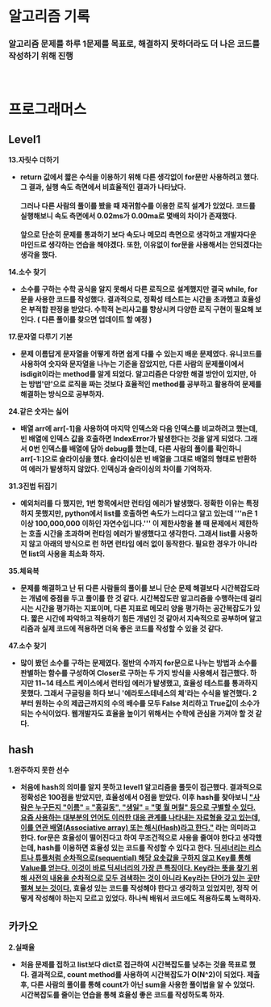 # 알고리즘 기록

### 알고리즘 문제를 하루 1문제를 목표로, 해결하지 못하더라도 더 나은 코드를 작성하기 위해 진행
<br>

# 프로그래머스

## Level1

<strong>13.자릿수 더하기</stront>
- return 값에서 짧은 수식을 이용하기 위해 다른 생각없이 for문만 사용하려고 했다. 그 결과, 실행 속도 측면에서 비효율적인 결과가 나타났다.<br>
<br>그러나 다른 사람의 풀이를 봤을 때 재귀함수를 이용한 로직 설계가 있었다. 코드를 실행해보니 속도 측면에서 0.02ms가 0.00ma로 몇배의 차이가 존재했다.<br>
<br>앞으로 단순히 문제를 통과하기 보다 속도나 메모리 측면으로 생각하고 개발자다운 마인드로 생각하는 연습을 해야겠다. 또한, 이유없이 for문을 사용해서는 안되겠다는 생각을 했다.

<strong>14.소수 찾기</stront>
- 소수를 구하는 수학 공식을 알지 못해서 다른 로직으로 설계했지만 결국 while, for문을 사용한 코드를 작성했다. 결과적으로, 정확성 테스트는 시간을 초과했고 효율성은 부적합 판정을 받았다. 수학적 논리사고를 향상시켜 다양한 로직 구현이 필요해 보인다. ( 다른 풀이를 찾으면 업데이트 할 예정 )

<strong>17.문자열 다루기 기본</stront>
- 문제 이름답게 문자열을 어떻게 하면 쉽게 다룰 수 있는지 배운 문제였다. 유니코드를 사용하여 숫자와 문자열을 나누는 기준을 잡았지만, 다른 사람의 문제풀이에서 isdigit이라는 method를 알게 되었다. 알고리즘은 다양한 해결 방안이 있지만, 아는 방법'만'으로 로직을 짜는 것보다 효율적인 method를 공부하고 활용하여 문제를 해결하는 방식으로 공부하자.

<strong>24.같은 숫자는 싫어</stront>
- 배열 arr에 arr[-1]을 사용하여 마지막 인덱스와 다음 인덱스를 비교하려고 했는데, 빈 배열에 인덱스 값을 호출하면 IndexError가 발생한다는 것을 알게 되었다. 그래서 0번 인덱스를 배열에 담아 debug를 했는데, 다른 사람의 풀이를 확인하니 arr[-1:]으로 슬라이싱을 했다. 슬라이싱은 빈 배열을 그대로 배열의 형태로 반환하여 에러가 발생하지 않았다. 인덱싱과 슬라이싱의 차이를 기억하자.

<strong>31.3진법 뒤집기</stront>
- 예외처리를 다 했지만, 1번 항목에서만 런타임 에러가 발생했다. 정확한 이유는 특정하지 못했지만, python에서 list를 호출하면 속도가 느리다고 알고 있는데 '''n은 1 이상 100,000,000 이하인 자연수입니다.''' 이 제한사항을 볼 때 문제에서 제한하는 호출 시간을 초과하며 런타임 에러가 발생했다고 생각한다. 그래서 list를 사용하지 않고 아래의 방식으로 런 하면 런타임 에러 없이 동작한다. 필요한 경우가 아니라면 list의 사용을 최소화 하자.

<strong>35.체육복</stront>
- 문제를 해결하고 난 뒤 다른 사람들의 풀이를 보니 단순 문제 해결보다 시간복잡도라는 개념에 중점을 두고 풀이를 한 것 같다. 시간복잡도란 알고리즘을 수행하는데 걸리시는 시간을 평가하는 지표이며, 다른 지표로 메모리 양을 평가하는 공간복잡도가 있다. 짧은 시간에 파악하고 적용하기 힘든 개념인 것 같아서 지속적으로 공부하며 알고리즘과 실제 코드에 적용하면 더욱 좋은 코드를 작성할 수 있을 것 같다.

<strong>47.소수 찾기</stront>
- 많이 봤던 소수를 구하는 문제였다. 절반의 수까지 for문으로 나누는 방법과 소수를 판별하는 함수를 구성하여 Closer로 구하는 두 가지 방식을 사용해서 접근했다. 하지만 11~14 테스트 케이스에서 런타임 에러가 발생했고, 효율성 테스트를 통과하지 못했다. 그래서 구글링을 하다 보니 '에라토스테네스의 체'라는 수식을 발견했다. 2부터 원하는 수의 제곱근까지의 수의 배수를 모두 False 처리하고 True값이 소수가 되는 수식이었다. 웹개발자도 효율을 높이기 위해서는 수학에 관심을 가져야 할 것 같다.

## hash

<strong>1.완주하지 못한 선수</stront>
- 처음에 hash의 의미를 알지 못하고 level1 알고리즘을 풀듯이 접근했다. 결과적으로 정확성은 100점을 받았지만, 효율성에서 0점을 받았다. 이후 hash를 찾아보니 ["사람은 누구든지 "이름" = "홍길동", "생일" = "몇 월 며칠" 등으로 구별할 수 있다. 요즘 사용하는 대부분의 언어도 이러한 대응 관계를 나타내는 자료형을 갖고 있는데, 이를 연관 배열(Associative array) 또는 해시(Hash)라고 한다."](https://wikidocs.net/16) 라는 의미라고 한다. for문은 효율성이 떨어진다고 하여 무조건적으로 사용을 줄여야 한다고 생각했는데, hash를 이용하면 효율성 있는 코드를 작성할 수 있다고 한다. [딕셔너리는 리스트나 튜플처럼 순차적으로(sequential) 해당 요솟값을 구하지 않고 Key를 통해 Value를 얻는다. 이것이 바로 딕셔너리의 가장 큰 특징이다. Key라는 뜻을 찾기 위해 사전의 내용을 순차적으로 모두 검색하는 것이 아니라 Key라는 단어가 있는 곳만 펼쳐 보는 것이다.](https://wikidocs.net/16) 효율성 있는 코드를 작성해야 한다고 생각하고 있었지만, 정작 어떻게 작성해야 하는지 모르고 있었다. 하나씩 배워서 코드에도 적용하도록 노력하자.

## 카카오

<strong>2.실패율</stront>
- 처음 문제를 접하고 list보다 dict로 접근하여 시간복잡도를 낮추는 것을 목표로 했다. 결과적으로, count method를 사용하여 시간복잡도가 O(N^2)이 되었다. 제출 후, 다른 사람의 풀이를 통해 count가 아닌 sum을 사용한 풀이법을 알 수 있었다. 시간복잡도를 줄이는 연습을 통해 효율성 좋은 코드를 작성하도록 하자.